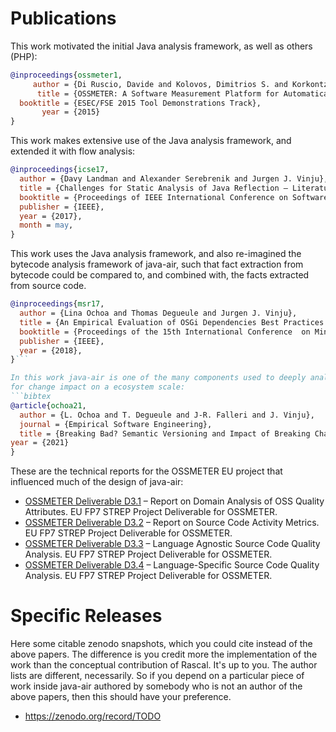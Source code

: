 # Publications

This work motivated the initial Java analysis framework, as well as others (PHP):

```bibtex
@inproceedings{ossmeter1,
     author = {Di Ruscio, Davide and Kolovos, Dimitrios S. and Korkontzelos, Ioannis and Matragkas, Nicholas and Vinju, Jurgen},
      title = {OSSMETER: A Software Measurement Platform for Automatically Analysing Open Source Software Projects},
  booktitle = {ESEC/FSE 2015 Tool Demonstrations Track},
       year = {2015}
}
```

This work makes extensive use of the Java analysis framework, and extended it with flow analysis:
```bibtex
@inproceedings{icse17,
  author = {Davy Landman and Alexander Serebrenik and Jurgen J. Vinju},
  title = {Challenges for Static Analysis of Java Reflection – Literature Review and Empirical Study},
  booktitle = {Proceedings of IEEE International Conference on Software Engineering (ICSE 2017)},
  publisher = {IEEE},
  year = {2017},
  month = may,
}
```

This work uses the Java analysis framework, and also re-imagined the bytecode analysis framework of java-air,
such that fact extraction from bytecode could be compared to, and combined with, the facts extracted from source code.
```bibtex
@inproceedings{msr17,
  author = {Lina Ochoa and Thomas Degueule and Jurgen J. Vinju},
  title = {An Empirical Evaluation of OSGi Dependencies Best Practices in the Eclipse IDE},
  booktitle = {Proceedings of the 15th International Conference  on Mining Software Repositories},
  publisher = {IEEE},
  year = {2018},
}```

In this work java-air is one of the many components used to deeply analyze bytecode and source code
for change impact on a ecosystem scale:
```bibtex
@article{ochoa21,
  author = {L. Ochoa and T. Degueule and J-R. Falleri and J. Vinju},
  journal = {Empirical Software Engineering},
  title = {Breaking Bad? Semantic Versioning and Impact of Breaking Changes in Maven Central},
year = {2021}
}
```

These are the technical reports for the OSSMETER EU project that influenced much of the design of java-air:
* [OSSMETER Deliverable D3.1](https://homepages.cwi.nl/~jurgenv/papers/D3.1ReportonDomainAnalysisofOSSQualityAttributes.pdf) – Report on Domain Analysis of OSS Quality Attributes. EU FP7 STREP Project Deliverable for OSSMETER.
* [OSSMETER Deliverable D3.2](https://homepages.cwi.nl/~jurgenv/papers/D3.2ReportonSourceCodeActivityMetrics.pdf) – Report on Source Code Activity Metrics. EU FP7 STREP Project Deliverable for OSSMETER.
* [OSSMETER Deliverable D3.3](https://homepages.cwi.nl/~jurgenv/papers/D3.3LanguageAgnosticSourceCodeQualityAnalysis.pdf) – Language Agnostic Source Code Quality Analysis. EU FP7 STREP Project Deliverable for OSSMETER.
* [OSSMETER Deliverable D3.4](https://homepages.cwi.nl/~jurgenv/papers/D3.4LanguageSpecificSourceCodeQualityAnalysis.pdf) – Language-Specific Source Code Quality Analysis. EU FP7 STREP Project Deliverable for OSSMETER.


# Specific Releases

Here some citable zenodo snapshots, which you could cite instead of the above
papers. The difference is you credit more the implementation of the work than
the conceptual contribution of Rascal. It's up to you. The author lists are
different, necessarily. So if you depend on a particular piece of work inside
java-air authored by somebody who is not an author of the above papers, then this
should have your preference.

* https://zenodo.org/record/TODO


		
